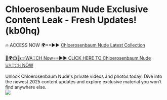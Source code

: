 # Chloerosenbaum Nude Exclusive Content Leak - Fresh Updates! (kb0hq)

🔥 ACCESS NOW 🌍==►► <a href="https://tinyurl.com/yc657z5k" rel="nofollow">Chloerosenbaum Nude Latest Collection</a>
<br><br>
[🔴🌍📺📱👉WA𝚃CH Now==►► CLICK HERE TO Chloerosenbaum Nude 𝚆𝙰𝚃𝙲𝙷 NOW](https://tinyurl.com/yc657z5k)
<br><br>
Unlock Chloerosenbaum Nude's private videos and photos today! Dive into the newest 2025 content updates and explore exclusive material you won’t find anywhere else.
<br>
<a href="https://tinyurl.com/yc657z5k" rel="nofollow" data-target="animated-image.originalLink"><img src="https://camo.githubusercontent.com/8a4f000d20f83aca3bf7ec5f350d767afa0574a8a352519fd8cfa583a6f93a33/68747470733a2f2f692e696d6775722e636f6d2f644a486b345a712e676966" data-canonical-src="https://i.imgur.com/dJHk4Zq.gif" style="max-width: 100%; display: inline-block;" data-target="animated-image.originalImage"></a>
<br>

